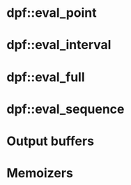 <!-- # Evaluating DPFs {#evalaution} -->

# dpf::eval_point

# dpf::eval_interval

# dpf::eval_full

# dpf::eval_sequence

# Output buffers

# Memoizers